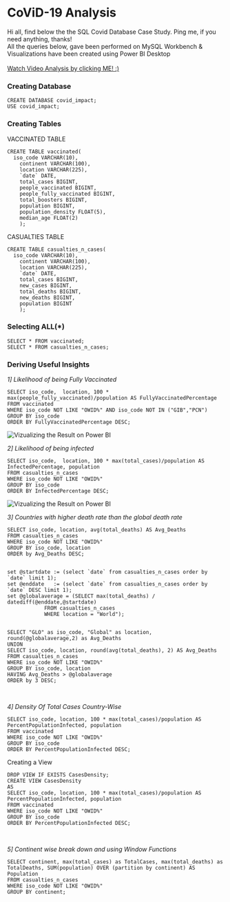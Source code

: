 # CoViD-19 Analysis
Hi all, find below the the SQL Covid Database Case Study. Ping me, if you need anything, thanks!</br>
All the queries below, gave been performed on MySQL Workbench & </br> 
Visualizations have been created using Power BI Desktop </br> </br>
[Watch Video Analysis by clicking ME! :)](https://www.youtube.com/watch?v=J0omdjocHeA)
</br>

### Creating Database
    CREATE DATABASE covid_impact;
    USE covid_impact;

### Creating Tables

VACCINATED TABLE

    CREATE TABLE vaccinated(
      iso_code VARCHAR(10),
        continent VARCHAR(100),
        location VARCHAR(225),
        `date` DATE,
        total_cases BIGINT,
        people_vaccinated BIGINT,
        people_fully_vaccinated BIGINT,
        total_boosters BIGINT,
        population BIGINT,
        population_density FLOAT(5),
        median_age FLOAT(2)
        );
       
       
CASUALTIES TABLE 


    CREATE TABLE casualties_n_cases(
      iso_code VARCHAR(10),
        continent VARCHAR(100),
        location VARCHAR(225),
        `date` DATE,
        total_cases BIGINT,
        new_cases BIGINT,
        total_deaths BIGINT,
        new_deaths BIGINT,
        population BIGINT
        );


### Selecting ALL(*)

    SELECT * FROM vaccinated; 
    SELECT * FROM casualties_n_cases;

### Deriving Useful Insights
*1] Likelihood of being Fully Vaccinated*

    SELECT iso_code,  location, 100 * max(people_fully_vaccinated)/population AS FullyVaccinatedPercentage
    FROM vaccinated
    WHERE iso_code NOT LIKE "OWID%" AND iso_code NOT IN ("GIB","PCN")
    GROUP BY iso_code
    ORDER BY FullyVaccinatedPercentage DESC;


![Vizualizing the Result on Power BI](https://user-images.githubusercontent.com/91784043/172777483-9b1cfdb5-79e5-45c1-8d99-22accb126a7d.png)
</br>


*2] Likelihood of being infected*

    SELECT iso_code,  location, 100 * max(total_cases)/population AS InfectedPercentage, population
    FROM casualties_n_cases
    WHERE iso_code NOT LIKE "OWID%"
    GROUP BY iso_code
    ORDER BY InfectedPercentage DESC;


![Vizualizing the Result on Power BI](https://user-images.githubusercontent.com/91784043/172777687-5b424277-3890-4b2b-b0b3-0bf4668ab364.png)
</br>



*3] Countries with higher death rate than the global death rate*

    SELECT iso_code, location, avg(total_deaths) AS Avg_Deaths
    FROM casualties_n_cases
    WHERE iso_code NOT LIKE "OWID%" 
    GROUP BY iso_code, location
    ORDER by Avg_Deaths DESC;


    set @startdate := (select `date` from casualties_n_cases order by `date` limit 1);
    set @enddate   := (select `date` from casualties_n_cases order by `date` DESC limit 1);
    set @globalaverage = (SELECT max(total_deaths) / datediff(@enddate,@startdate)
                FROM casualties_n_cases 
                WHERE location = "World");


    SELECT "GLO" as iso_code, "Global" as location, round(@globalaverage,2) as Avg_Deaths
    UNION
    SELECT iso_code, location, round(avg(total_deaths), 2) AS Avg_Deaths
    FROM casualties_n_cases
    WHERE iso_code NOT LIKE "OWID%"
    GROUP BY iso_code, location
    HAVING Avg_Deaths > @globalaverage
    ORDER by 3 DESC;
</br>


*4] Density Of Total Cases Country-Wise*

    SELECT iso_code, location, 100 * max(total_cases)/population AS PercentPopulationInfected, population
    FROM vaccinated
    WHERE iso_code NOT LIKE "OWID%"
    GROUP BY iso_code
    ORDER BY PercentPopulationInfected DESC;

Creating a View

    DROP VIEW IF EXISTS CasesDensity;
    CREATE VIEW CasesDensity
    AS
    SELECT iso_code, location, 100 * max(total_cases)/population AS PercentPopulationInfected, population
    FROM vaccinated
    WHERE iso_code NOT LIKE "OWID%"
    GROUP BY iso_code
    ORDER BY PercentPopulationInfected DESC;
</br>


*5] Continent wise break down and using Window Functions*

    SELECT continent, max(total_cases) as TotalCases, max(total_deaths) as TotalDeaths, SUM(population) OVER (partition by continent) AS Population
    FROM casualties_n_cases
    WHERE iso_code NOT LIKE "OWID%"
    GROUP BY continent;
